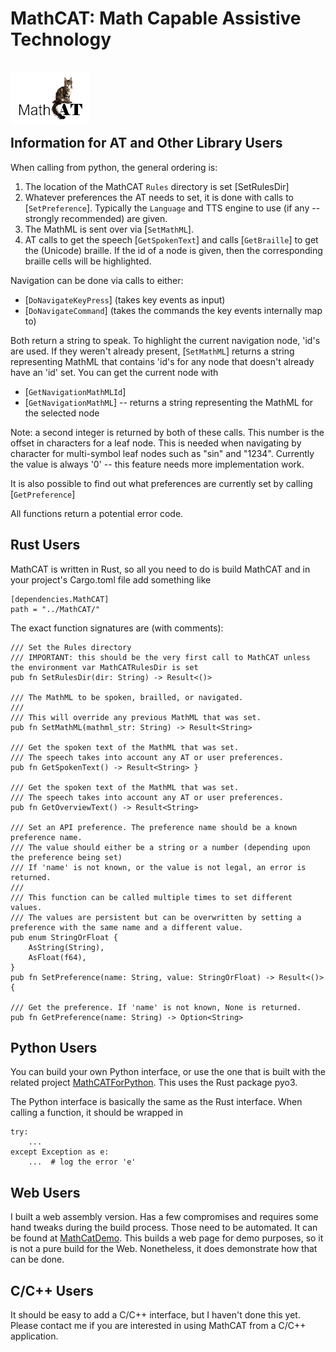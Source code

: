 # MathCAT: Math Capable Assistive Technology
<img src="logo.png" style="position: relative; top: 16px; z-index: -1;">

## Information for AT and Other Library Users

When calling from python, the general ordering is:
1. The location of the MathCAT `Rules` directory is set [SetRulesDir]
1. Whatever preferences the AT needs to set, it is done with calls to [`SetPreference`]. Typically the `Language` and TTS engine to use (if any -- strongly recommended) are given. 
2. The MathML is sent over via [`SetMathML`].
3. AT calls to get the speech [`GetSpokenText`] and calls [`GetBraille`] to get the (Unicode) braille. If the id of a node is given, then the corresponding braille cells will be highlighted.

Navigation can be done via calls to either:
* [`DoNavigateKeyPress`] (takes key events as input)
* [`DoNavigateCommand`] (takes the commands the key events internally map to)

Both return a string to speak.
To highlight the current navigation node, 'id's are used. If they weren't already present,
[`SetMathML`] returns a string representing MathML that contains 'id's for any node that doesn't already
have an 'id' set. You can get the current node with
* [`GetNavigationMathMLId`]
* [`GetNavigationMathML`] -- returns a string representing the MathML for the selected node

Note: a second integer is returned by both of these calls. This number is the offset in characters for a leaf node.
This is needed when navigating by character for multi-symbol leaf nodes such as "sin" and "1234".
Currently the value is always '0' -- this feature needs more implementation work.

It is also possible to find out what preferences are currently set by calling [`GetPreference`]

All functions return a potential error code.

## Rust Users
MathCAT is written in Rust, so all you need to do is build MathCAT and in your project's Cargo.toml file add something like
```
[dependencies.MathCAT]
path = "../MathCAT/"
```

The exact function signatures are (with comments):
```
/// Set the Rules directory
/// IMPORTANT: this should be the very first call to MathCAT unless the environment var MathCATRulesDir is set
pub fn SetRulesDir(dir: String) -> Result<()>

/// The MathML to be spoken, brailled, or navigated.
///
/// This will override any previous MathML that was set.
pub fn SetMathML(mathml_str: String) -> Result<String> 

/// Get the spoken text of the MathML that was set.
/// The speech takes into account any AT or user preferences.
pub fn GetSpokenText() -> Result<String> }

/// Get the spoken text of the MathML that was set.
/// The speech takes into account any AT or user preferences.
pub fn GetOverviewText() -> Result<String> 

/// Set an API preference. The preference name should be a known preference name.
/// The value should either be a string or a number (depending upon the preference being set)
/// If 'name' is not known, or the value is not legal, an error is returned.
///
/// This function can be called multiple times to set different values.
/// The values are persistent but can be overwritten by setting a preference with the same name and a different value.
pub enum StringOrFloat {
    AsString(String),
    AsFloat(f64),
}
pub fn SetPreference(name: String, value: StringOrFloat) -> Result<()> {

/// Get the preference. If 'name' is not known, None is returned.
pub fn GetPreference(name: String) -> Option<String> 

```

## Python Users
You can build your own Python interface, or use the one that is built with the related project [MathCATForPython](https://github.com/NSoiffer/MathCATForPython). This uses the Rust package pyo3.

The Python interface is basically the same as the Rust interface. When calling a function, it should be wrapped in
```
try:
    ...
except Exception as e:
    ...  # log the error 'e'
```


## Web Users
I built a web assembly version. Has a few compromises and requires some hand tweaks during the build process. Those need to be automated. It can be found at [MathCatDemo](https://github.com/NSoiffer/MathCATDemo). This builds a web page for demo purposes, so it is not a pure build for the Web. Nonetheless, it does demonstrate how that can be done.

## C/C++ Users
It should be easy to add a C/C++ interface, but I haven't done this yet. Please contact me if you are interested in using MathCAT from a C/C++ application.